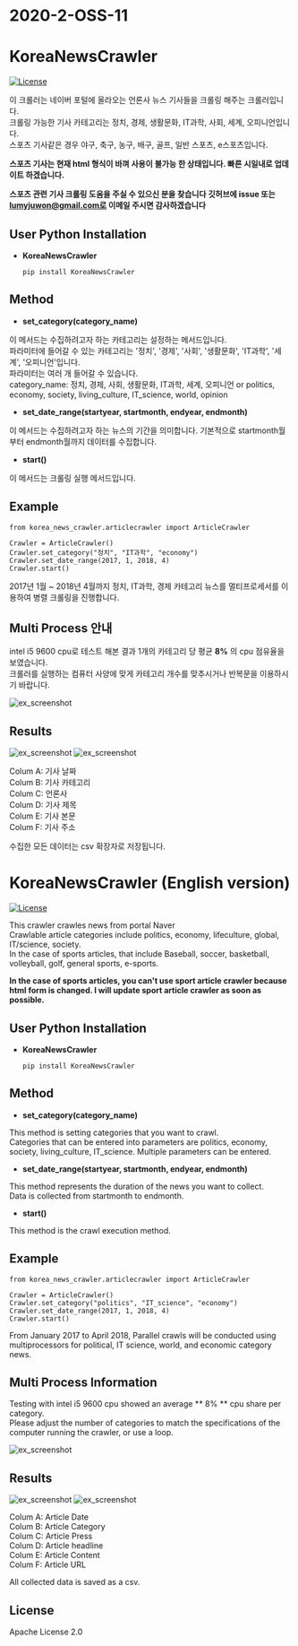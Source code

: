 # 2020-2-OSS-11
# KoreaNewsCrawler
[![License](https://img.shields.io/badge/License-Apache%202.0-blue.svg)](https://opensource.org/licenses/Apache-2.0)

이 크롤러는 네이버 포털에 올라오는 언론사 뉴스 기사들을 크롤링 해주는 크롤러입니다.  
크롤링 가능한 기사 카테고리는 정치, 경제, 생활문화, IT과학, 사회, 세계, 오피니언입니다.  
스포츠 기사같은 경우 야구, 축구, 농구, 배구, 골프, 일반 스포츠, e스포츠입니다.  

**스포츠 기사는 현재 html 형식이 바껴 사용이 불가능 한 상태입니다. 빠른 시일내로 업데이트 하겠습니다.**  
  
**스포츠 관련 기사 크롤링 도움을 주실 수 있으신 분을 찾습니다 깃허브에 issue 또는 lumyjuwon@gmail.com로 이메일 주시면 감사하겠습니다**  
## User Python Installation
  * **KoreaNewsCrawler**

    ``` pip install KoreaNewsCrawler ```
## Method

* **set_category(category_name)**
  
 이 메서드는 수집하려고자 하는 카테고리는 설정하는 메서드입니다.  
 파라미터에 들어갈 수 있는 카테고리는 '정치', '경제', '사회', '생활문화', 'IT과학', '세계', '오피니언'입니다.  
 파라미터는 여러 개 들어갈 수 있습니다.  
 category_name: 정치, 경제, 사회, 생활문화, IT과학, 세계, 오피니언 or politics, economy, society, living_culture, IT_science, world, opinion
  
* **set_date_range(startyear, startmonth, endyear, endmonth)**
  
 이 메서드는 수집하려고자 하는 뉴스의 기간을 의미합니다. 기본적으로 startmonth월부터 endmonth월까지 데이터를 수집합니다.
  
* **start()**
  
 이 메서드는 크롤링 실행 메서드입니다.
  
## Example
```
from korea_news_crawler.articlecrawler import ArticleCrawler

Crawler = ArticleCrawler()  
Crawler.set_category("정치", "IT과학", "economy")  
Crawler.set_date_range(2017, 1, 2018, 4)  
Crawler.start()
```
  2017년 1월 ~ 2018년 4월까지 정치, IT과학, 경제 카테고리 뉴스를 멀티프로세서를 이용하여 병렬 크롤링을 진행합니다.
  
## Multi Process 안내
  intel i5 9600 cpu로 테스트 해본 결과 1개의 카테고리 당 평균 **8%** 의 cpu 점유율을 보였습니다.  
  크롤러를 실행하는 컴퓨터 사양에 맞게 카테고리 개수를 맞추시거나 반복문을 이용하시기 바랍니다.
  
  ![ex_screenshot](./img/multi_process.PNG)
  
## Results
 ![ex_screenshot](./img/article_result.PNG)
 ![ex_screenshot](./img/sport_resultimg.PNG)
 
 Colum A: 기사 날짜  
 Colum B: 기사 카테고리  
 Colum C: 언론사  
 Colum D: 기사 제목  
 Colum E: 기사 본문  
 Colum F: 기사 주소  
 
 수집한 모든 데이터는 csv 확장자로 저장됩니다.  


# KoreaNewsCrawler (English version)
[![License](https://img.shields.io/badge/License-Apache%202.0-blue.svg)](https://opensource.org/licenses/Apache-2.0)

This crawler crawles news from portal Naver  
Crawlable article categories include politics, economy, lifeculture, global, IT/science, society.  
In the case of sports articles, that include Baseball, soccer, basketball, volleyball, golf, general sports, e-sports.  

**In the case of sports articles, you can't use sport article crawler because html form is changed. I will update sport article crawler 
as soon as possible.**

## User Python Installation
  * **KoreaNewsCrawler**

    ``` pip install KoreaNewsCrawler ```
    
## Method

* **set_category(category_name)**
 
 This method is setting categories that you want to crawl.  
 Categories that can be entered into parameters are politics, economy, society, living_culture, IT_science. 
 Multiple parameters can be entered.
  
* **set_date_range(startyear, startmonth, endyear, endmonth)**
  
 This method represents the duration of the news you want to collect.  
 Data is collected from startmonth to endmonth.
  
* **start()**
 
 This method is the crawl execution method.
  
## Example
```
from korea_news_crawler.articlecrawler import ArticleCrawler

Crawler = ArticleCrawler()  
Crawler.set_category("politics", "IT_science", "economy")  
Crawler.set_date_range(2017, 1, 2018, 4)  
Crawler.start()
```
 From January 2017 to April 2018, Parallel crawls will be conducted using multiprocessors for political, IT science, world, and economic category news.
  
## Multi Process Information
Testing with intel i5 9600 cpu showed an average ** 8% ** cpu share per category.  
Please adjust the number of categories to match the specifications of the computer running the crawler, or use a loop.
  
  ![ex_screenshot](./img/multi_process.PNG)
  
## Results
 ![ex_screenshot](./img/article_result.PNG)
 ![ex_screenshot](./img/sport_resultimg.PNG)
 
 Colum A: Article Date  
 Colum B: Article Category  
 Colum C: Article Press  
 Colum D: Article headline  
 Colum E: Article Content  
 Colum F: Article URL  
 
 All collected data is saved as a csv.
 
## License
 Apache License 2.0
